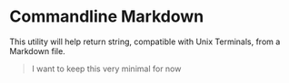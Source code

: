 # Commandline Markdown

This utility will help return string, compatible with Unix
Terminals, from a Markdown file.

> I want to keep this very minimal for now
